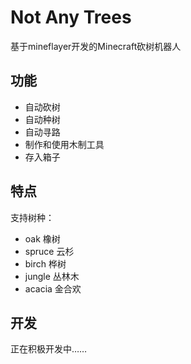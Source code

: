 # Not Any Trees
基于mineflayer开发的Minecraft砍树机器人

## 功能
- 自动砍树
- 自动种树
- 自动寻路
- 制作和使用木制工具
- 存入箱子

## 特点
支持树种：
- oak 橡树
- spruce 云杉
- birch 桦树
- jungle 丛林木
- acacia 金合欢

## 开发
正在积极开发中……
